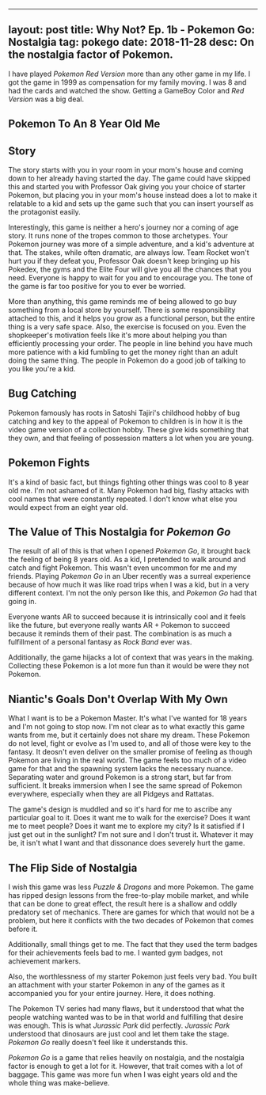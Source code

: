 
---
layout: post
title: Why Not? Ep. 1b - Pokemon Go: Nostalgia
tag: pokego
date: 2018-11-28
desc: On the nostalgia factor of Pokemon.
---


I have played *Pokemon Red Version* more than any other game in my life. I got the game in 1999 as compensation for my family moving. I was 8 and had the cards and watched the show. Getting a GameBoy Color and *Red Version* was a big deal.

## Pokemon To An 8 Year Old Me
## Story

The story starts with you in your room in your mom's house and coming down to her already having started the day. The game could have skipped this and started you with Professor Oak giving you your choice of starter Pokemon, but placing you in your mom's house instead does a lot to make it relatable to a kid and sets up the game such that you can insert yourself as the protagonist easily.


Interestingly, this game is neither a hero's journey nor a coming of age story. It runs none of the tropes common to those archetypes. Your Pokemon journey was more of a simple adventure, and a kid's adventure at that. The stakes, while often dramatic, are always low. Team Rocket won't hurt you if they defeat you, Professor Oak doesn't keep bringing up his Pokedex, the gyms and the Elite Four will give you all the chances that you need. Everyone is happy to wait for you and to encourage you. The tone of the game is far too positive for you to ever be worried.


More than anything, this game reminds me of being allowed to go buy something from a local store by yourself. There is some responsibility attached to this, and it helps you grow as a functional person, but the entire thing is a very safe space. Also, the exercise is focused on you. Even the shopkeeper's motivation feels like it's more about helping you than efficiently processing your order. The people in line behind you have much more patience with a kid fumbling to get the money right than an adult doing the same thing. The people in Pokemon do a good job of talking to you like you're a kid.

## Bug Catching

Pokemon famously has roots in Satoshi Tajiri's childhood hobby of bug catching and key to the appeal of Pokemon to children is in how it is the video game version of a collection hobby. These give kids something that they own, and that feeling of possession matters a lot when you are young.

## Pokemon Fights

It's a kind of basic fact, but things fighting other things was cool to 8 year old me. I'm not ashamed of it. Many Pokemon had big, flashy attacks with cool names that were constantly repeated. I don't know what else you would expect from an eight year old.

## The Value of This Nostalgia for *Pokemon Go*

The result of all of this is that when I opened *Pokemon Go*, it brought back the feeling of being 8 years old. As a kid, I pretended to walk around and catch and fight Pokemon. This wasn't even uncommon for me and my friends. Playing *Pokemon Go* in an Uber recently was a surreal experience because of how much it was like road trips when I was a kid, but in a very different context. I'm not the only person like this, and *Pokemon Go* had that going in.


Everyone wants AR to succeed because it is intrinsically cool and it feels like the future, but everyone really wants AR + Pokemon to succeed because it reminds them of their past. The combination is as much a fulfillment of a personal fantasy as *Rock Band* ever was.


Additionally, the game hijacks a lot of context that was years in the making. Collecting these Pokemon is a lot more fun than it would be were they not Pokemon.

## Niantic's Goals Don't Overlap With My Own

What I want is to be a Pokemon Master. It's what I've wanted for 18 years and I'm not going to stop now. I'm not clear as to what exactly this game wants from me, but it certainly does not share my dream. These Pokemon do not level, fight or evolve as I'm used to, and all of those were key to the fantasy. It deosn't even deliver on the smaller promise of feeling as though Pokemon are living in the real world. The game feels too much of a video game for that and the spawning system lacks the necessary nuance. Separating water and ground Pokemon is a strong start, but far from sufficient. It breaks immersion when I see the same spread of Pokemon everywhere, especially when they are all Pidgeys and Rattatas.


The game's design is muddled and so it's hard for me to ascribe any particular goal to it. Does it want me to walk for the exercise? Does it want me to meet people? Does it want me to explore my city? Is it satisfied if I just get out in the sunlight? I'm not sure and I don't trust it. Whatever it may be, it isn't what I want and that dissonance does severely hurt the game.

## The Flip Side of Nostalgia

I wish this game was less *Puzzle & Dragons* and more Pokemon. The game has ripped design lessons from the free-to-play mobile market, and while that can be done to great effect, the result here is a shallow and oddly predatory set of mechanics. There are games for which that would not be a problem, but here it conflicts with the two decades of Pokemon that comes before it.


Additionally, small things get to me. The fact that they used the term badges for their achievements feels bad to me. I wanted gym badges, not achievement markers.


Also, the worthlessness of my starter Pokemon just feels very bad. You built an attachment with your starter Pokemon in any of the games as it accompanied you for your entire journey. Here, it does nothing.


The Pokemon TV series had many flaws, but it understood that what the people watching wanted was to be in that world and fulfilling that desire was enough. This is what *Jurassic Park* did perfectly. *Jurassic Park* understood that dinosaurs are just cool and let them take the stage. *Pokemon Go* really doesn't feel like it understands this.


*Pokemon Go* is a game that relies heavily on nostalgia, and the nostalgia factor is enough to get a lot for it. However, that trait comes with a lot of baggage. This game was more fun when I was eight years old and the whole thing was make-believe.

